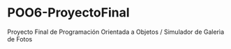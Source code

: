 # POO6-ProyectoFinal
Proyecto Final de Programación Orientada a Objetos / Simulador de Galerìa de Fotos
